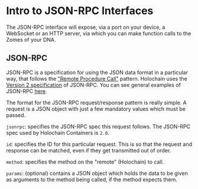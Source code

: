 # Intro to JSON-RPC Interfaces

The JSON-RPC interface will expose, via a port on your device, a WebSocket or an HTTP server, via which you can make function calls to the Zomes of your DNA.

## JSON-RPC
JSON-RPC is a specification for using the JSON data format in a particular way, that follows the ["Remote Procedure Call"](https://en.wikipedia.org/wiki/Remote_procedure_call) pattern. Holochain uses the [Version 2 specification](https://www.jsonrpc.org/specification) of JSON-RPC. You can see general examples of JSON-RPC [here](https://www.jsonrpc.org/specification#examples).

The format for the JSON-RPC request/response pattern is really simple. A request is a JSON object  with just a few mandatory values which must be passed.

`jsonrpc`: specifies the JSON-RPC spec this request follows. The JSON-RPC spec used by Holochain Containers is `2.0`.

`id`: specifies the ID for this particular request. This is so that the request and response can be matched, even if they get transmitted out of order.

`method`: specifies the method on the "remote" (Holochain) to call.

`params`: (optional) contains a JSON object which holds the data to be given as arguments to the method being called, if the method expects them.